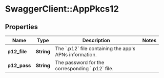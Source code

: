 # SwaggerClient::AppPkcs12

## Properties
Name | Type | Description | Notes
------------ | ------------- | ------------- | -------------
**p12_file** | **String** | The &#x60;.p12&#x60; file containing the app&#x27;s APNs information. | 
**p12_pass** | **String** | The password for the corresponding &#x60;.p12&#x60; file. | 

